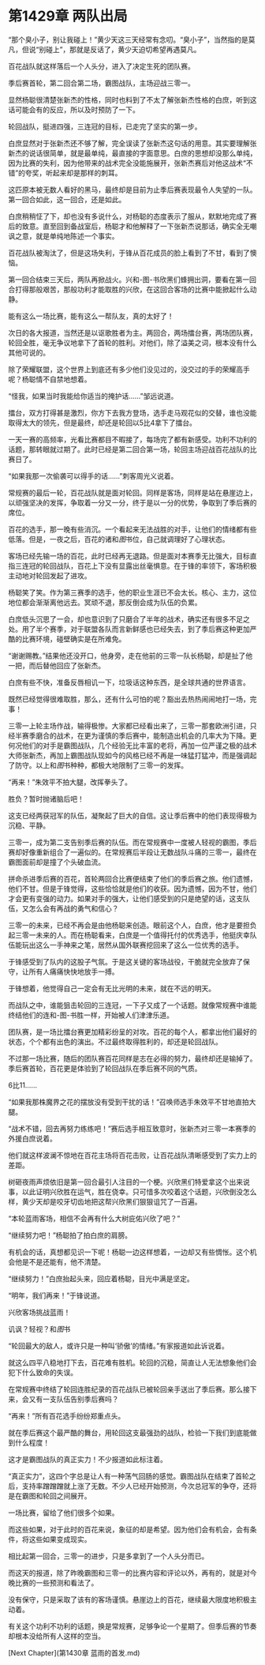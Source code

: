 # 第1429章 两队出局

“那个臭小子，别让我碰上！”黄少天这三天经常有念叨。“臭小子”，当然指的是莫凡，但说“别碰上”，那就是反话了，黄少天迫切希望再遇莫凡。

百花战队就这样落后一个人头分，进入了决定生死的团队赛。

季后赛首轮，第二回合第二场，霸图战队，主场迎战三零一。

显然杨聪很清楚张新杰的性格，同时也料到了不太了解张新杰性格的白庶，听到这话可能会有的反应，所以及时预防了一下。

轮回战队，挺进四强，三连冠的目标，已走完了坚实的第一步。

白庶显然对于张新杰还不够了解，完全误读了张新杰这句话的用意。其实要理解张新杰的说话很简单，就是最单纯，最直接的字面意思。白庶的思想却没那么单纯，因为比赛的失利，因为他带来的战术完全没能施展开，张新杰赛后对他这战术“不错”的夸奖，听起来却是那样的刺耳。

这匹原本被无数人看好的黑马，最终却是目前为止季后赛表现最令人失望的一队。第一回合如此，这一回合，还是如此。

白庶稍稍怔了下，却也没有多说什么，对杨聪的态度表示了服从，默默地完成了赛后的致意。直至回到备战室后，杨聪才和他解释了一下张新杰说那话，确实全无嘲讽之意，就是单纯地陈述一个事实。

百花战队被淘汰了，但是这场失利，于锋从百花成员的脸上看到了不甘，看到了懊恼。

第一回合结束三天后，两队再掀战火。兴和-图-书欣黑们蜂拥出洞，要看在第一回合打得那般艰苦，那般功利才能取胜的兴欣，在这回合客场的比赛中能掀起什么动静。

能有这么一场比赛，能有这么一帮队友，真的太好了！

次日的各大报道，当然还是以讴歌胜者为主。两回合，两场擂台赛，两场团队赛，轮回全胜，毫无争议地拿下了首轮的胜利。对他们，除了溢美之词，根本没有什么其他可说的。

除了荣耀联盟，这个世界上到底还有多少他们没见过的，没交过的手的荣耀高手呢？杨聪情不自禁地想着。

“怪我，如果当时我能给你适当的掩护话……”邹远说道。

擂台，双方打得甚是激烈，你方下去我方登场，选手走马观花似的交替，谁也没能取得太大的领先，但是最终，却还是轮回以5比4拿下了擂台。

一天一赛的高频率，光看比赛都目不暇接了，每场完了都有新感受。功利不功利的话题，那转眼就过期了。此时已经是第二回合第一场，轮回主场迎战百花战队的比赛日了。

“如果我那一次偷袭可以得手的话……”刺客周光义说着。

常规赛的最后一轮，百花战队就是面对轮回。同样是客场，同样是站在悬崖边上，以顽强坚决的发挥，争取着一分又一分，终于是以一分的优势，争取到了季后赛的席位。

百花的选手，那一晚有些消沉。一个看起来无法战胜的对手，让他们的情绪都有些低落。但是，一夜之后，百花的诸和*图*书位，自己就调理好了心理状态。

客场已经先输一场的百花，此时已经再无退路。但是面对本赛季无比强大，目标直指三连冠的轮回战队，百花上下没有显露出丝毫惧意。在于锋的率领下，客场积极主动地对轮回发起了进攻。

杨聪笑了笑。作为第三赛季的选手，他的职业生涯已不会太长。核心、主力，这位地位都会渐渐离他远去。冥顽不退，那反倒会成为队伍的负累。

白庶低头沉思了一会，却也意识到了只磨合了半年的战术，确实还有很多不足之处。用了半个赛季，对于联盟各队而言新鲜感也已经失去，到了季后赛这种更加严酷的比赛环境，碰壁确实是在所难免。

“谢谢赐教。”结果他还没开口，他身旁，走在他前的三零一队长杨聪，却是扯了他一把，而后替他回应了张新杰。

白庶有些不快，准备反唇相讥一下，垃圾话这种东西，是全球共通的世界语言。

既然已经觉得很难取胜，那么，还有什么可怕的呢？豁出去热热闹闹地打一场，完事！

三零一上轮主场作战，输得极惨。大家都已经看出来了，三零一那套欧洲引进，只经半赛季磨合的战术，在更为谨慎的季后赛中，能制造出机会的几率大为下降。更何况他们的对手是霸图战队，几个经验无比丰富的老将，再加一位严谨之极的战术大师张新杰，再加上霸图战队现如今的风格已经不再是一味猛打猛冲，而是强调起了防守。以上和*图*书种种，都极大地限制了三零一的发挥。

“再来！”朱效平不拍大腿，改挥拳头了。

胜负？暂时抛诸脑后吧！

这支已经两获冠军的队伍，凝聚起了巨大的自信。这让季后赛中的他们表现得极为沉稳、平静。

三零一，成为第二支告别季后赛的队伍。而在常规赛中一度被人轻视的霸图，季后赛却好像重新组合了一遍似的。在常规赛后半段让无数战队斗痛的三零一，最终在霸图面前却是撞了个头破血流。

拼命杀进季后赛的百花，首轮两回合比赛便结束了他们的季后赛之旅。他们遗憾，他们不甘。但是于锋觉得，这些恰恰就是他们的收获。因为遗憾，因为不甘，他们才会更有变强的动力。如果对手的强大，让他们感受到的只是绝望的话，这支队伍，又怎么会有再战的勇气和信心？

三零一的未来，已经不再会是由他杨聪来创造。眼前这个人，白庶，他才是要担负起三零一未来的人。而在杨聪看来，白庶是一个值得托付的优秀选手，他挺庆幸队伍能玩出这么一手神来之笔，居然从国外联赛挖回来了这么一位优秀的选手。

于锋感受到了队内的这股子气氛。于是这关键的客场战役，干脆就完全放弃了保守，让所有人痛痛快快地放手一搏。

于锋想着，他觉得自己一定会有无比光明的未来，就在不远的明天。

而战队之中，谁能狙击轮回的三连冠，一下子又成了一个话题。就像常规赛中谁能终结他们的连和-图-书胜一样，开始被人们津津乐道。

团队赛，是一场比擂台赛更加精彩纷呈的对攻。百花的每个人，都拿出他们最好的状态，个个都有出色的演出。不过最终取得胜利的，却还是轮回战队。

不过那一场比赛，随后的团队赛百花同样是志在必得的努力，最终却还是输掉了。季后赛首轮，百花更是体验到了轮回战队在季后赛不同的气质。

6比11……

“如果我那株魔界之花的摆放没有受到干扰的话！”召唤师选手朱效平不甘地直拍大腿。

“战术不错，回去再努力练练吧！”赛后选手相互致意时，张新杰对三零一本赛季的外援白庶说着。

他们就这样波澜不惊地在百花主场将百花击败，让百花战队清晰感受到了实力上的差距。

树砸夜雨声烦依旧是第一回合最引人注目的一个梗。兴欣黑们特爱拿这个出来说事，以此证明兴欣胜在运气，胜在侥幸。只可惜多次咬着这个话题，兴欣倒没怎么样，黄少天却是咬牙切齿地把这帮兴欣黑们狠狠诅咒了一百遍。

“本轮蓝雨客场，相信不会再有什么大树庇佑兴欣了吧？”

“继续努力吧！”杨聪拍了拍白庶的肩膀。

有机会的话，真想都见识一下呢！杨聪一边这样想着，一边却又有些惆怅。这个机会他是不是还能有，他不清楚。

“继续努力！”白庶抬起头来，回应着杨聪，目光中满是坚定。

“明年，我们再来！”于锋说道。

兴欣客场挑战蓝雨！

讥讽？轻视？和*图*书

“轮回最大的敌人，或许只是一种叫‘骄傲’的情绪。”有家报道如此诉说着。

就这么四平八稳地打下去，百花难有胜机。轮回的沉稳，简直让人无法想象他们会犯下什么致命的失误。

在常规赛中终结了轮回连胜纪录的百花战队已被轮回亲手送出了季后赛。那么接下来，会又有一支队伍告别季后赛吗？

“再来！”所有百花选手纷纷郑重点头。

就在季后赛这个最严酷的舞台，用轮回这支最强劲的战队，检验一下我们到底能做到什么程度！

这才是霸图战队的真正实力！不少报道如此标注着。

“真正实力”，这四个字总是让人有一种荡气回肠的感觉。霸图战队在结束了首轮之后，支持率蹭蹭蹭就上涨了无数。不少人已经开始预测，今次总冠军的争夺，还将是在霸图和轮回之间展开。

一场比赛，留给了他们很多个如果。

而这些如果，对于此时的百花来说，象征的却是希望。因为他们会有机会，会有条件，将这些如果变成现实。

相比起第一回合，三零一的进步，只是多拿到了一个人头分而已。

而这天的报道，除了昨晚霸图和三零一的比赛内容和评论以外，再有的，就是对今晚比赛的一些预测和看法了。

没有保守，只是采取了该有的客场谨慎。悬崖边上的百花，继续最大限度地积极主动着。

有关这个功利不功利的话题，换是常规赛，足够争论一个星期了。但季后赛的节奏却根本没给所有人这样的空当。



[Next Chapter](第1430章 蓝雨的首发.md)